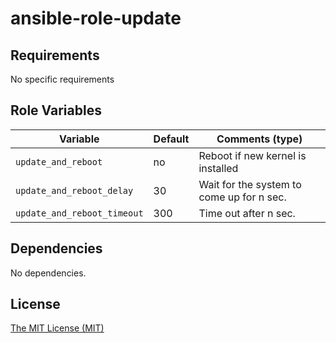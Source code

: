 # ansible-role-update

## Requirements

No specific requirements

## Role Variables

| Variable                    | Default | Comments (type)                           |
| ---                         | ---     | ---                                       |
| `update_and_reboot`         | no      | Reboot if new kernel is installed         |
| `update_and_reboot_delay`   | 30      | Wait for the system to come up for n sec. |
| `update_and_reboot_timeout` | 300     | Time out after n sec.                     |

## Dependencies

No dependencies.

## License
[The MIT License (MIT)](LICENSE)
